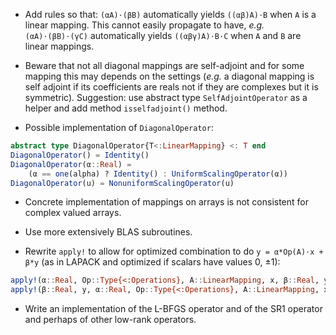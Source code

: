 * Add rules so that: `(αA)⋅(βB)` automatically yields `((αβ)A)⋅B` when `A` is a
  linear mapping.  This cannot easily propagate to have, *e.g.*
  `(αA)⋅(βB)⋅(γC)` automatically yields `((αβγ)A)⋅B⋅C` when `A` and `B` are
  linear mappings.

* Beware that not all diagonal mappings are self-adjoint and for some mapping
  this may depends on the settings (*e.g.* a diagonal mapping is self adjoint
  if its coefficients are reals not if they are complexes but it is symmetric).
  Suggestion: use abstract type `SelfAdjointOperator` as a helper and add
  method `isselfadjoint()` method.

* Possible implementation of `DiagonalOperator`:

```julia
abstract type DiagonalOperator{T<:LinearMapping} <: T end
DiagonalOperator() = Identity()
DiagonalOperator(α::Real) =
    (α == one(alpha) ? Identity() : UniformScalingOperator(α))
DiagonalOperator(u) = NonuniformScalingOperator(u)
```

* Concrete implementation of mappings on arrays is not consistent for
  complex valued arrays.

* Use more extensively BLAS subroutines.

* Rewrite `apply!` to allow for optimized combination to do `y = α*Op(A)⋅x +
  β*y` (as in LAPACK and optimized if scalars have values 0, ±1):

```julia
apply!(α::Real, Op::Type{<:Operations}, A::LinearMapping, x, β::Real, y)
apply!(β::Real, y, α::Real, Op::Type{<:Operations}, A::LinearMapping, x)
```

* Write an implementation of the L-BFGS operator and of the SR1 operator and
  perhaps of other low-rank operators.
